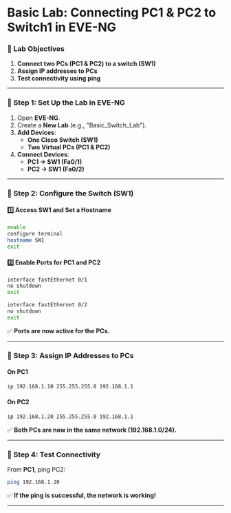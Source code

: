 # Basic Lab: Connecting PC1 & PC2 to Switch1 in EVE-NG

### 🔹 Lab Objectives
1. **Connect two PCs (PC1 & PC2) to a switch (SW1)**  
2. **Assign IP addresses to PCs**  
3. **Test connectivity using ping**

---

### 🔹 Step 1: Set Up the Lab in EVE-NG

1. Open **EVE-NG**.
2. Create a **New Lab** (e.g., "Basic_Switch_Lab").
3. **Add Devices**:
   - **One Cisco Switch (SW1)**
   - **Two Virtual PCs (PC1 & PC2)**
4. **Connect Devices**:
   - **PC1 → SW1 (Fa0/1)**
   - **PC2 → SW1 (Fa0/2)**

---

### 🔹 Step 2: Configure the Switch (SW1)

#### 1️⃣ Access SW1 and Set a Hostname
```bash
enable
configure terminal
hostname SW1
exit
```
#### 2️⃣ Enable Ports for PC1 and PC2
```bash
interface fastEthernet 0/1
no shutdown
exit

interface fastEthernet 0/2
no shutdown
exit
```
✅ **Ports are now active for the PCs.**

---

### 🔹 Step 3: Assign IP Addresses to PCs

#### **On PC1**
```bash
ip 192.168.1.10 255.255.255.0 192.168.1.1
```
#### **On PC2**
```bash
ip 192.168.1.20 255.255.255.0 192.168.1.1
```
✅ **Both PCs are now in the same network (192.168.1.0/24).**

---

### 🔹 Step 4: Test Connectivity

From **PC1**, ping PC2:
```bash
ping 192.168.1.20
```
✅ **If the ping is successful, the network is working!**

---